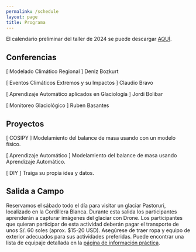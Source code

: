 ```yaml
---
permalink: /schedule
layout: page
title: Programa
---
```


El calendario preliminar del taller de 2024 se puede descargar [AQUÍ](https://github.com/cryohydromettools/TROPIPOLAR-GLASCLIM-Workshop.github.io/blob/main/assets/Programa_workshop_TROPILOAR-GLASCLIM.pdf).
<!---
The detailed schedule for the 2023 edition can be downloaded [HERE](https://raw.githubusercontent.com/Machine-Learning-in-Glaciology-Workshop/Machine-Learning-in-Glaciology-Workshop.github.io/master/assets/MLinGLACIOLOGY2023_schedule_v20230413.pdf)
-->

## Conferencias

[ Modelado Climático Regional ] Deniz Bozkurt

[ Eventos Climáticos Extremos y su Impactos ] Claudio Bravo

[ Aprendizaje Automático aplicados en Glaciología ] Jordi Bolibar

[ Monitoreo Glaciológico  ] Ruben Basantes


## Proyectos

[ COSIPY ] Modelamiento del balance de masa usando con un modelo físico.
 
[ Aprendizaje Automático ] Modelamiento del balance de masa usando Aprendizaje Automático.

[ DIY ] Traiga su propia idea y datos.

## Salida a Campo

Reservamos el sábado todo el día para visitar un glaciar Pastoruri, localizado en la Cordillera Blanca. Durante esta salida los participantes aprenderán a capturar imágenes del glaciar con Drone. Los participantes que quieran participar de esta actividad deberán pagar el transporte de unos S/. 60 soles (aprox. $15-20 USD).  Asegúrese de traer ropa y equipo de exterior adecuados para sus actividades preferidas. Puede encontrar una lista de equipaje detallada en la [página de información práctica](practical_info.md).

<!---

### 2023 workshop

<img src="https://github.com/Machine-Learning-in-Glaciology-Workshop/Machine-Learning-in-Glaciology-Workshop.github.io/blob/master/assets/imgs/Foto%20Apr%2016.jpg?raw=true" width="700"> <br>

<img src="https://github.com/Machine-Learning-in-Glaciology-Workshop/Machine-Learning-in-Glaciology-Workshop.github.io/blob/master/assets/imgs/Foto%20Apr%2019.jpg?raw=true" width="700"> <br>

<img src="https://github.com/Machine-Learning-in-Glaciology-Workshop/Machine-Learning-in-Glaciology-Workshop.github.io/blob/master/assets/imgs/Foto%20Apr%2020.jpg?raw=true" width="700"> <br>

*Spring edition of the workshop, with plenty of outdoor snow activities.*

### 2022 workshop

<img src="assets/imgs/DJI_0607.jpg" width="700"> <br>

<img src="assets/imgs/DJI_0608.jpg" width="700"> <br>

*The outlet glacier Middalen, Hardangerjøkulen*

<!---
2023 edition - This year's edition will be by early spring, with still a lot of snow in Finse.
We reserve one afternoon for self-organized outdoor activities, so please bring:

Head lamp/ flashlight (there are no streetlights)
Best to use a backpack for all your belongings.
Consider bringing cross-country skis or snow shoes.
Sun glasses.
Sun cream.
Warm clothes, hat, gloves, scarf etc (there will be lots of snow).
Boots suitable to walk in deep snow.
Make sure you have appropriate health insurance.
Any personal medication.
Special foods (no grocery store in Finse).

-->



<!---
| Day           | Morning                                               | Lunch | Afternoon                                               | Dinner | Evening                   |
|---------------|-------------------------------------------------------|-------|---------------------------------------------------------|--------|---------------------------|
| **Sunday**    | Travel to Finse                                       |       | Arrival at Finse Research Station                        |        | Ice breaker event, Dinner |
| **Monday**    | Theoretical lectures: Modelling, remote sensing, JupyterHub + Git                                    |       | Projects start                                       |        | Chill time  |
| **Tuesday**   | CryoStats, Examples of ML in Glaciology, morning goals for projects                     |       | Working on project                       |        | Chill time          |
| **Wednesday** | Glacier excursion |       | Glacier excursion / working on projects |        | Chill time          |
| **Thursday**  | CryoStats, Examples of ML in Glaciology, morning goals for projects |       | Working on projects |        | Chill time          |
| **Friday**    | Finalize results and presentation   |       | Presentation of project, End of the workshop                       |        |                           |



<!---

## Lectures

You will find all the lecture notes in this [Jupyter Book](https://machine-learning-in-glaciology-workshop.github.io/Lecture-materials/README.html). If you wish to suggest any changes (any typo corrections or improvements are welcome!), you can do so in the following [GitHub repository](https://github.com/Machine-Learning-in-Glaciology-Workshop/Instructor-notes). 

# [ Modelling ] Jordi Bolibar - [Physics-based machine learning for glacier modelling](https://github.com/Machine-Learning-in-Glaciology-Workshop/ML_for_Glacier_Modelling)

[The presentation](https://github.com/Machine-Learning-in-Glaciology-Workshop/Mass_Balance_ML_modelling/raw/main/Presentation_PhysicsBased_ML_Glaciology.pptx)
introduces students to the general concepts of a machine learning pipeline. How to properly design a dataset, how to correctly
train models and how validate, test and understand the capabilities and limitation of the model(s). 

The following contents are covered:

- **Modelling the glacier system**
  - Glacier evolution models
  - Local vs Global glacier modelling
  
- **Physics-based machine learning**
  - Machine learning pipelines
  - Regression for physical processes
    - Respecting physics
      - Feature selection
      - Data driven machine learning
      - Physical losses or Physics-Informed Neural Networks
      - Neural/Universal Differential Equations
    - Trustworthy models
      - Testing and validation
      - Physical interpretation
    - Being mindful about model limitations
- **Project description**
-->

<!---
# [ Remote sensing ] Benjamin Robson, Konstantin Maslov and Thomas Schellenberger - Glacier mapping from optical and SAR satellite imagery using Deep Learning and Random Forests.

A review of the different methods that glaciers are mapped using satellite data, starting with the simple methods such as spectral band ratios that were used to create the Norwegian glacier inventories, to the data fusion and geomorphological based methods for identifying debris-covered glaciers. The last part of the lecture will focus on both OBIA (object based image analysis), and the use of convolutional neural networks. There will also be a summary of relevant datasets which will lead into the practical.

The three presentations will cover:
- **Remote Sensing in Glaciology Remote Sensing in Glaciology – the traditional basics** (T. Schellenberger)
  - Intro Optical and SAR remote sensing
  - Glacier extend mapping
  - Glacier zone mapping
  - Challenges
- [**Random Forest and Deep learning image classification for Glacier Mapping**](https://github.com/Machine-Learning-in-Glaciology-Workshop/Glacier-Mapping-with-Deep-Learning/blob/main/Deep%20Learning%20for%20Glacier%20Mapping.pdf) (K. Maslov)
  - Intro to ML image classification
  - Random Forest
  - Deep learning
- **Cryospheric Mapping with Remote Sensing - an overview of the problems, data and methods with a focus on OBIA and debris-covered glaciers** (B. Robson)
  - Object based image analysis
  - Mapping debris-covered glaciers
- **Project description**


# [ Software ] Facundo Sapienza - Introduction to Jupyter Hub and Git
An introduction on how to use the JupyterHub, Jupyter notebooks and using Git for collaborative projects.

# [ Glaciology ] Everyone - Examples of ML in Glaciology
The goal of this section will be for instructors to give short 15-minute presentations showing applications of ML in glaciology from their research. Students will aslo be able to give short presentations of their work (around 5 minutes). If they wish to present something longer, please contact us in advance.

# [ Emulators ]

-->


